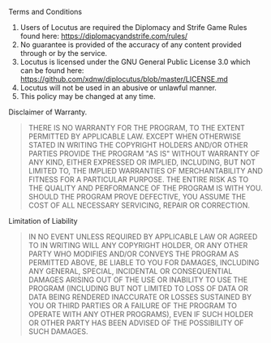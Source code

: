Terms and Conditions
1. Users of Locutus are required the Diplomacy and Strife Game Rules found here: <https://diplomacyandstrife.com/rules/>
2. No guarantee is provided of the accuracy of any content provided through or by the service.
3. Locutus is licensed under the GNU General Public License 3.0 which can be found here: <https://github.com/xdnw/diplocutus/blob/master/LICENSE.md>
4. Locutus will not be used in an abusive or unlawful manner.
5. This policy may be changed at any time.

Disclaimer of Warranty.
> THERE IS NO WARRANTY FOR THE PROGRAM, TO THE EXTENT PERMITTED BY APPLICABLE LAW. EXCEPT WHEN OTHERWISE STATED IN WRITING THE COPYRIGHT HOLDERS AND/OR OTHER PARTIES PROVIDE THE PROGRAM "AS IS" WITHOUT WARRANTY OF ANY KIND, EITHER EXPRESSED OR IMPLIED, INCLUDING, BUT NOT LIMITED TO, THE IMPLIED WARRANTIES OF MERCHANTABILITY AND FITNESS FOR A PARTICULAR PURPOSE. THE ENTIRE RISK AS TO THE QUALITY AND PERFORMANCE OF THE PROGRAM IS WITH YOU. SHOULD THE PROGRAM PROVE DEFECTIVE, YOU ASSUME THE COST OF ALL NECESSARY SERVICING, REPAIR OR CORRECTION.

Limitation of Liability
> IN NO EVENT UNLESS REQUIRED BY APPLICABLE LAW OR AGREED TO IN WRITING WILL ANY COPYRIGHT HOLDER, OR ANY OTHER PARTY WHO MODIFIES AND/OR CONVEYS THE PROGRAM AS PERMITTED ABOVE, BE LIABLE TO YOU FOR DAMAGES, INCLUDING ANY GENERAL, SPECIAL, INCIDENTAL OR CONSEQUENTIAL DAMAGES ARISING OUT OF THE USE OR INABILITY TO USE THE PROGRAM (INCLUDING BUT NOT LIMITED TO LOSS OF DATA OR DATA BEING RENDERED INACCURATE OR LOSSES SUSTAINED BY YOU OR THIRD PARTIES OR A FAILURE OF THE PROGRAM TO OPERATE WITH ANY OTHER PROGRAMS), EVEN IF SUCH HOLDER OR OTHER PARTY HAS BEEN ADVISED OF THE POSSIBILITY OF SUCH DAMAGES.
